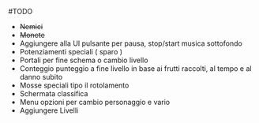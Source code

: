 #TODO

 * ~~Nemici~~
 * ~~Monete~~
 * Aggiungere alla UI pulsante per pausa, stop/start musica sottofondo
 * Potenziamenti speciali ( sparo )
 * Portali per fine schema o cambio livello
 * Conteggio punteggio a fine livello in base ai frutti raccolti, al tempo e al danno subito
 * Mosse speciali tipo il rotolamento
 * Schermata classifica
 * Menu opzioni per cambio personaggio e vario
 * Aggiungere Livelli

